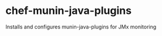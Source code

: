 chef-munin-java-plugins
=======================

Installs and configures munin-java-plugins for JMx monitoring
